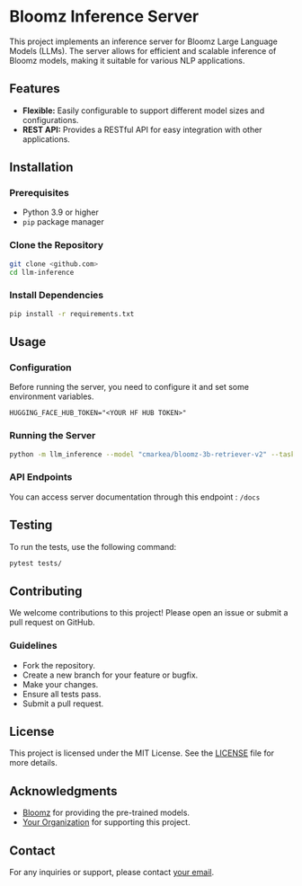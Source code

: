# Bloomz Inference Server

This project implements an inference server for Bloomz Large Language Models (LLMs). The server allows for efficient and scalable inference of Bloomz models, making it suitable for various NLP applications.

## Features

- **Flexible:** Easily configurable to support different model sizes and configurations.
- **REST API:** Provides a RESTful API for easy integration with other applications.

## Installation

### Prerequisites

- Python 3.9 or higher
- `pip` package manager

### Clone the Repository

```bash
git clone <github.com>
cd llm-inference
```

### Install Dependencies

```bash
pip install -r requirements.txt
```

## Usage

### Configuration

Before running the server, you need to configure it and set some environment variables.

```shell
HUGGING_FACE_HUB_TOKEN="<YOUR HF HUB TOKEN>"
```

### Running the Server

```bash
python -m llm_inference --model "cmarkea/bloomz-3b-retriever-v2" --task EMBEDDING
```

### API Endpoints

You can access server documentation through this endpoint : `/docs`

## Testing

To run the tests, use the following command:

```bash
pytest tests/
```

## Contributing

We welcome contributions to this project! Please open an issue or submit a pull request on GitHub.

### Guidelines

- Fork the repository.
- Create a new branch for your feature or bugfix.
- Make your changes.
- Ensure all tests pass.
- Submit a pull request.

## License

This project is licensed under the MIT License. See the [LICENSE](LICENSE) file for more details.

## Acknowledgments

- [Bloomz](https://bloomz.ai) for providing the pre-trained models.
- [Your Organization](https://yourorganization.com) for supporting this project.

## Contact

For any inquiries or support, please contact [your email](mailto:youremail@example.com).
